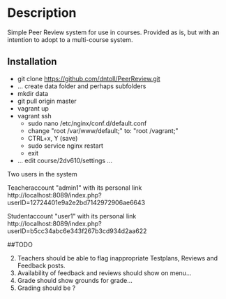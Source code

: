# Description
Simple Peer Review system for use in courses. Provided as is, but with an intention to adopt to a multi-course system.

## Installation
  
  * git clone https://github.com/dntoll/PeerReview.git
  * ... create data folder and perhaps subfolders
  * mkdir data
  * git pull origin master
  * vagrant up
  * vagrant ssh
    * sudo nano /etc/nginx/conf.d/default.conf
    * change "root   /var/www/default;" to: "root   /vagrant;"
    * CTRL+x, Y (save)
    * sudo service nginx restart
    * exit
  * ... edit course/2dv610/settings ...
  
Two users in the system

Teacheraccount "admin1" with its personal link
http://localhost:8089/index.php?userID=12724401e9a2e2bd7142972906ae6643

Studentaccount "user1" with its personal link
http://localhost:8089/index.php?userID=b5cc34abc6e343f267b3cd934d2aa622

##TODO


2. Teachers should be able to flag inappropriate Testplans, Reviews and Feedback posts.
3. Availability of feedback and reviews should show on menu...
4. Grade should show grounds for grade...
6. Grading should be ?
